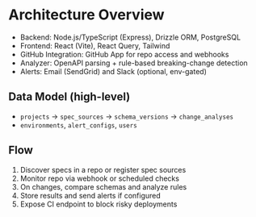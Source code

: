 # Architecture Overview

- Backend: Node.js/TypeScript (Express), Drizzle ORM, PostgreSQL
- Frontend: React (Vite), React Query, Tailwind
- GitHub Integration: GitHub App for repo access and webhooks
- Analyzer: OpenAPI parsing + rule-based breaking-change detection
- Alerts: Email (SendGrid) and Slack (optional, env-gated)

## Data Model (high-level)
- `projects` → `spec_sources` → `schema_versions` → `change_analyses`
- `environments`, `alert_configs`, `users`

## Flow
1. Discover specs in a repo or register spec sources
2. Monitor repo via webhook or scheduled checks
3. On changes, compare schemas and analyze rules
4. Store results and send alerts if configured
5. Expose CI endpoint to block risky deployments
